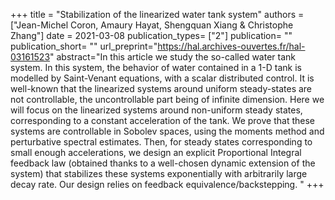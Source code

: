 +++
title = "Stabilization of the linearized water tank system"
authors = ["Jean-Michel Coron, Amaury Hayat, Shengquan Xiang & Christophe Zhang"]
date = 2021-03-08
publication_types= ["2"]
publication= ""
publication_short= ""
url_preprint="https://hal.archives-ouvertes.fr/hal-03161523"
abstract="In this article we study the so-called water tank system. In this system, the behavior of water contained in a 1-D tank is modelled by Saint-Venant equations, with a scalar distributed control. It is well-known that the linearized systems around uniform steady-states are not controllable, the uncontrollable part being of infinite dimension. Here we will focus on the linearized systems around non-uniform steady states, corresponding to a constant acceleration of the tank. We prove that these systems are controllable in Sobolev spaces, using the moments method and perturbative spectral estimates. Then, for steady states corresponding to small enough accelerations, we design an explicit Proportional Integral feedback law (obtained thanks to a well-chosen dynamic extension of the system) that stabilizes these systems exponentially with arbitrarily large decay rate. Our design relies on feedback equivalence/backstepping. "
+++
